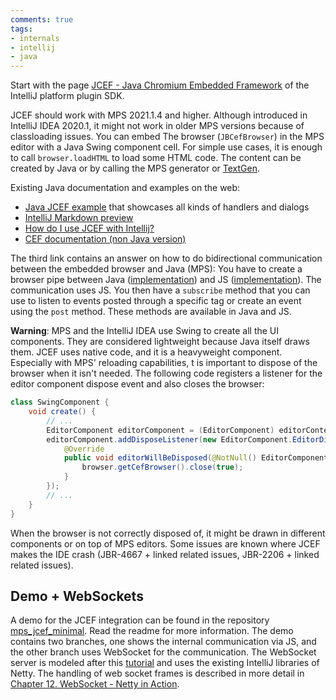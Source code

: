 ```yaml
---
comments: true
tags:
- internals
- intellij
- java
---
```


Start with the page [JCEF - Java Chromium Embedded Framework](https://plugins.jetbrains.com/docs/intellij/jcef.html) of the IntelliJ platform plugin SDK.

JCEF should work with MPS 2021.1.4 and higher. Although introduced in IntelliJ IDEA 2020.1, it might not work in older MPS versions because of classloading issues. You can embed The browser (`JBCefBrowser`) in the MPS editor with a Java Swing component cell.
For simple use cases, it is enough to call `browser.loadHTML` to load some HTML code. The content can be created by Java or by
calling the MPS generator or [TextGen](http://localhost:8000/mps-platform-docs/aspects/textgen).

Existing Java documentation and examples on the web:

- [Java JCEF example](https://github.com/viglucci/app-jcef-example) that showcases all kinds of handlers and dialogs
- [IntelliJ Markdown preview](https://github.com/JetBrains/intellij-community/blob/master/plugins/markdown/core/src/org/intellij/plugins/markdown/ui/preview/jcef/MarkdownJCEFHtmlPanel.kt)
- [How do I use JCEF with Intellij?](https://stackoverflow.com/questions/65480681/how-do-i-use-jcef-with-intellij)
- [CEF documentation (non Java version)](https://bitbucket.org/chromiumembedded/cef/wiki/Home)

The third link contains an answer on how to do bidirectional communication between the embedded browser and Java (MPS): You have
to create a browser pipe between Java ([implementation](https://github.com/xm-online/xm-online-idea-plugin/blob/cf85d39901af4d89ba8b7bd5099d3ec25b49af27/src/main/kotlin/com/icthh/xm/actions/WebDialog.kt#L138)) and JS ([implementation](https://github.com/xm-online/xm-online-idea-plugin/blob/5d511177394067d87f68e50898f0d631adb5dbd8/src/main/webapp/src/index.html)). The communication uses JS. You then have a `subscribe` method that you can use to
listen to events posted through a specific tag or create an event using the `post` method. These methods are available in Java and JS.

**Warning**: MPS and the IntelliJ IDEA use Swing to create all the UI components. They are considered lightweight because Java itself draws them. JCEF uses native code, and it is a heavyweight component. Especially with MPS' reloading capabilities, t is important to dispose of the browser when it isn't needed. The following code registers a listener for the editor component
dispose event and also closes the browser:

```java
class SwingComponent {
    void create() {
        // ...
        EditorComponent editorComponent = (EditorComponent) editorContext.getEditorComponent();
        editorComponent.addDisposeListener(new EditorComponent.EditorDisposeListener() {
            @Override
            public void editorWillBeDisposed(@NotNull() EditorComponent p1) {
                browser.getCefBrowser().close(true);
            }
        });
        // ...
    }   
}
```

When the browser is not correctly disposed of, it might be drawn in different components or on top of MPS editors. Some issues are known where JCEF makes the IDE crash (JBR-4667 + linked related issues, JBR-2206 + linked related issues).  

## Demo + WebSockets

A demo for the JCEF integration can be found in the repository [mps_jcef_minimal](https://github.com/alexanderpann/mps_jcef_minimal). Read the readme for more information. The demo contains two branches, one shows the internal communication via JS, and the other branch uses WebSocket for the communication. The WebSocket server is modeled after this [tutorial](https://medium.com/@irunika/how-to-write-a-http-websocket-server-using-netty-f3c136adcba9) and uses the existing IntelliJ libraries of Netty. The handling of web socket frames is described in more detail in [Chapter 12. WebSocket - Netty in Action](https://livebook.manning.com/book/netty-in-action/chapter-12/40).